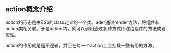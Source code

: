 ## action概念介绍

action的形态是由ES6的class定义的一个类。ader通过render方法，将组件和action类相关联。于是action内，就可以调用通过各种方式传递给组件的方法或者属性。

action的作用就是组织逻辑，并且在每一个action上会挂载一些有用的方法。

